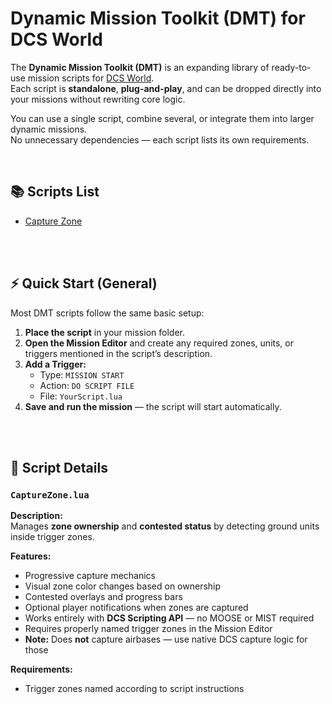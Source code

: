 # Dynamic Mission Toolkit (DMT) for DCS World

The **Dynamic Mission Toolkit (DMT)** is an expanding library of ready-to-use mission scripts for [DCS World](https://www.digitalcombatsimulator.com/).  
Each script is **standalone**, **plug-and-play**, and can be dropped directly into your missions without rewriting core logic.

You can use a single script, combine several, or integrate them into larger dynamic missions.  
No unnecessary dependencies — each script lists its own requirements.

<br>

## 📚 Scripts List

- [Capture Zone](#capturezonelua)

<br><br>

## ⚡ Quick Start (General)

Most DMT scripts follow the same basic setup:

1. **Place the script** in your mission folder.  
2. **Open the Mission Editor** and create any required zones, units, or triggers mentioned in the script’s description.  
3. **Add a Trigger:**  
   - Type: `MISSION START`  
   - Action: `DO SCRIPT FILE`  
   - File: `YourScript.lua`  
4. **Save and run the mission** — the script will start automatically.

<br><br>

## 📜 Script Details

### `CaptureZone.lua`

**Description:**  
Manages **zone ownership** and **contested status** by detecting ground units inside trigger zones.

**Features:**

- Progressive capture mechanics  
- Visual zone color changes based on ownership  
- Contested overlays and progress bars  
- Optional player notifications when zones are captured  
- Works entirely with **DCS Scripting API** — no MOOSE or MIST required  
- Requires properly named trigger zones in the Mission Editor  
- **Note:** Does **not** capture airbases — use native DCS capture logic for those  

**Requirements:**

- Trigger zones named according to script instructions
